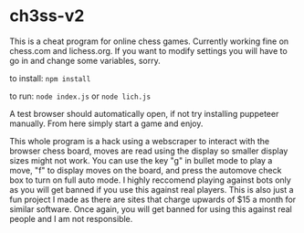# ch3ss-v2
This is a cheat program for online chess games. Currently working fine on chess.com and lichess.org. If you want to modify settings you will have to go in and change some variables, sorry.

to install:
`npm install`

to run:
`node index.js`
or
`node lich.js`

A test browser should automatically open, if not try installing puppeteer manually. From here simply start a game and enjoy.


This whole program is a hack using a webscraper to interact with the browser chess board, moves are read using the display so smaller display sizes might not work. You can use the key "g" in bullet mode to play a move, "f" to display moves on the board, and press the automove check box to turn on full auto mode. I highly reccomend playing against bots only as you will get banned if you use this against real players. This is also just a fun project I made as there are sites that charge upwards of $15 a month for similar software. Once again, you will get banned for using this against real people and I am not responsible.
